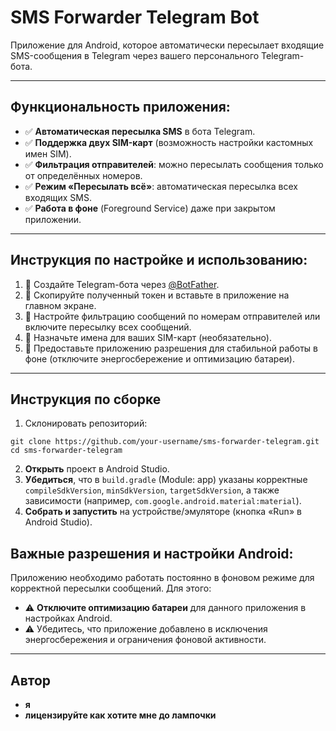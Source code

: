 # SMS Forwarder Telegram Bot

Приложение для Android, которое автоматически пересылает входящие SMS-сообщения в Telegram через вашего персонального Telegram-бота.

---

## Функциональность приложения:
- ✅ **Автоматическая пересылка SMS** в бота Telegram.
- ✅ **Поддержка двух SIM-карт** (возможность настройки кастомных имен SIM).
- ✅ **Фильтрация отправителей**: можно пересылать сообщения только от определённых номеров.
- ✅ **Режим «Пересылать всё»**: автоматическая пересылка всех входящих SMS.
- ✅ **Работа в фоне** (Foreground Service) даже при закрытом приложении.

---

## Инструкция по настройке и использованию:
1. 🔹 Создайте Telegram-бота через [@BotFather](https://t.me/BotFather).
2. 🔹 Скопируйте полученный токен и вставьте в приложение на главном экране.
3. 🔹 Настройте фильтрацию сообщений по номерам отправителей или включите пересылку всех сообщений.
4. 🔹 Назначьте имена для ваших SIM-карт (необязательно).
5. 🔹 Предоставьте приложению разрешения для стабильной работы в фоне (отключите энергосбережение и оптимизацию батареи).

---
## Инструкция по сборке
1. Склонировать репозиторий:
```
git clone https://github.com/your-username/sms-forwarder-telegram.git
cd sms-forwarder-telegram
```

2. **Открыть** проект в Android Studio.
3. **Убедиться**, что в `build.gradle` (Module: app) указаны корректные `compileSdkVersion`, `minSdkVersion`, `targetSdkVersion`, а также зависимости (например, `com.google.android.material:material`).
4. **Собрать и запустить** на устройстве/эмуляторе (кнопка «Run» в Android Studio).


## Важные разрешения и настройки Android:
Приложению необходимо работать постоянно в фоновом режиме для корректной пересылки сообщений. Для этого:

- ⚠️ **Отключите оптимизацию батареи** для данного приложения в настройках Android.
- ⚠️ Убедитесь, что приложение добавлено в исключения энергосбережения и ограничения фоновой активности.

---


## Автор
- **я**
- **лицензируйте как хотите мне до лампочки**
